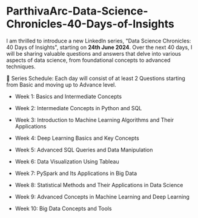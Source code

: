# ParthivaArc-Data-Science-Chronicles-40-Days-of-Insights
I am thrilled to introduce a new LinkedIn series, "Data Science Chronicles: 40 Days of Insights", starting on **24th June 2024**. Over the next 40 days, I will be sharing valuable questions and answers that delve into various aspects of data science, from foundational concepts to advanced techniques.

📅 Series Schedule: Each day will consist of at least 2 Questions starting from Basic and moving up to Advance level.

- Week 1: Basics and Intermediate Concepts

- Week 2: Intermediate Concepts in Python and SQL

- Week 3: Introduction to Machine Learning Algorithms and Their Applications

- Week 4: Deep Learning Basics and Key Concepts

- Week 5: Advanced SQL Queries and Data Manipulation

- Week 6: Data Visualization Using Tableau

- Week 7: PySpark and Its Applications in Big Data

- Week 8: Statistical Methods and Their Applications in Data Science

- Week 9: Advanced Concepts in Machine Learning and Deep Learning

- Week 10: Big Data Concepts and Tools
